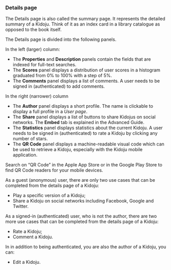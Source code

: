 ### Details page

The Details page is also called the summary page. It represents the detailed summary of a Kidoju. Think of it as an index card in a library catalogue as opposed to the book itself.

The Details page is divided into the following panels.

In the left \(larger\) column:

* The **Properties** and **Description** panels contain the fields that are indexed for full-text searches.
* The **Scores** panel displays a distribution of user scores in a histogram graduated from 0% to 100% with a step of 5%.
* The **Comments** panel displays a list of comments. A user needs to be signed in \(authenticated\) to add comments.

In the right \(narrower\) column

* The **Author** panel displays a short profile. The name is clickable to display a full profile in a _User page_.
* The **Share** panel displays a list of buttons to share Kidojus on social networks. The **Embed** tab is explained in the Advanced Guide.
* The **Statistics** panel displays statistics about the current Kidoju. A user needs to be signed in \(authenticated\) to rate a Kidoju by clicking any number of stars.
* The **QR Code** panel displays a machine-readable visual code which can be used to retrieve a Kidoju, especially with the Kidoju mobile application.

Search on “QR Code” in the Apple App Store or in the Google Play Store to find QR Code readers for your mobile devices.

As a guest \(anonymous\) user, there are only two use cases that can be completed from the details page of a Kidoju:

* Play a specific version of a Kidoju;
* Share a Kidoju on social networks including Facebook, Google and Twitter.

As a signed-in \(authenticated\) user, who is not the author, there are two more use cases that can be completed from the details page of a Kidoju:

* Rate a Kidoju;
* Comment a Kidoju.

In in addition to being authenticated, you are also the author of a Kidoju, you can:

* Edit a Kidoju.



